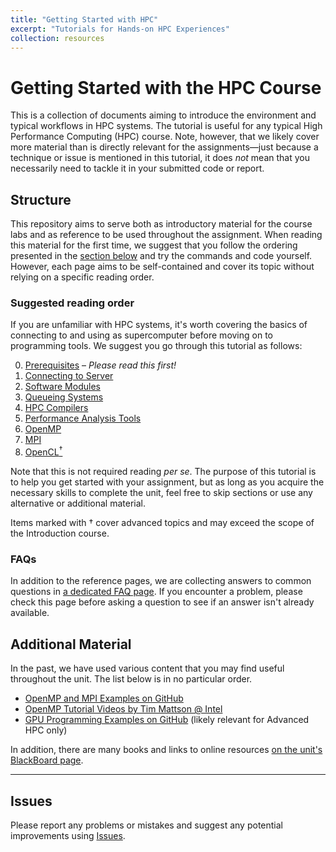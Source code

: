 ```yaml
---
title: "Getting Started with HPC"
excerpt: "Tutorials for Hands-on HPC Experiences"
collection: resources
---
```



Getting Started with the HPC Course
===================================


This is a collection of documents aiming to introduce the environment and typical workflows in HPC systems.
The tutorial is useful for any typical High Performance Computing (HPC) course.
Note, however, that we likely cover more material than is directly relevant for the assignments—just because a technique or issue is mentioned in this tutorial, it does _not_ mean that you necessarily need to tackle it in your submitted code or report.

## Structure

This repository aims to serve both as introductory material for the course labs and as reference to be used throughout the assignment.
When reading this material for the first time, we suggest that you follow the ordering presented in the [section below](#suggested-reading-order) and try the commands and code yourself.
However, each page aims to be self-contained and cover its topic without relying on a specific reading order.

### Suggested reading order

If you are unfamiliar with HPC systems, it's worth covering the basics of connecting to and using as supercomputer before moving on to programming tools.
We suggest you go through this tutorial as follows:

0. [Prerequisites](profiling/0_Prerequisites.md) – _Please read this first!_
1. [Connecting to Server](profiling/1_Connecting_to_Server.md)
2. [Software Modules](profiling/2_Modules.md)
3. [Queueing Systems](profiling/3_Queueing_Systems.md)
4. [HPC Compilers](profiling/4_Compilers.md)
5. [Performance Analysis Tools](profiling/5_Performance_Analysis_Tools.md)
6. [OpenMP](profiling/7_OpenMP.md)
7. [MPI](profiling/6_MPI.md)
8. [OpenCL<sup>†</sup>](profiling/8_OpenCL.md)

<!-- TODO: If we switch to BCp4, add SLURM instructions and update modules names -->

Note that this is not required reading _per se_.
The purpose of this tutorial is to help you get started with your assignment, but as long as you acquire the necessary skills to complete the unit, feel free to skip sections or use any alternative or additional material.

Items marked with † cover advanced topics and may exceed the scope of the Introduction course.

### FAQs

In addition to the reference pages, we are collecting answers to common questions in [a dedicated FAQ page](profiling/FAQ.md).
If you encounter a problem, please check this page before asking a question to see if an answer isn't already available.

## Additional Material

In the past, we have used various content that you may find useful throughout the unit. The list below is in no particular order.

<!-- - [Using BlueCrystal labsheet on BlackBoard](https://www.ole.bris.ac.uk/bbcswebdav/pid-3307009-dt-content-rid-9643695_2/courses/COMS30005_2018/Open%20Access%20for%20CS/labs/intro-handout.pdf) -->
- [OpenMP and MPI Examples on GitHub](https://github.com/UoB-HPC/hpc-course-examples)
- [OpenMP Tutorial Videos by Tim Mattson @ Intel](https://www.youtube.com/watch?v=nE-xN4Bf8XI&list=PLLX-Q6B8xqZ8n8bwjGdzBJ25X2utwnoEG)
- [GPU Programming Examples on GitHub](https://github.com/UoB-HPC/advanced-hpc-examples) (likely relevant for Advanced HPC only)

In addition, there are many books and links to online resources [on the unit's BlackBoard page](https://www.ole.bris.ac.uk/webapps/blackboard/content/listContentEditable.jsp?content_id=_4566993_1&course_id=_240828_1&mode=reset).

----

## Issues

Please report any problems or mistakes and suggest any potential improvements using [Issues](https://github.com/UoB-HPC/hpc-course-getting-started/issues).
